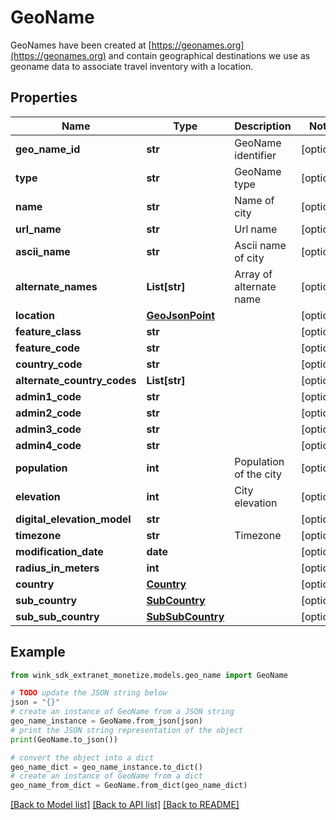 # GeoName

GeoNames have been created at [https://geonames.org](https://geonames.org) and contain geographical destinations we use as geoname data to associate travel inventory with a location.

## Properties

Name | Type | Description | Notes
------------ | ------------- | ------------- | -------------
**geo_name_id** | **str** | GeoName identifier | [optional] 
**type** | **str** | GeoName type | [optional] 
**name** | **str** | Name of city | [optional] 
**url_name** | **str** | Url name | [optional] 
**ascii_name** | **str** | Ascii name of city | [optional] 
**alternate_names** | **List[str]** | Array of alternate name | [optional] 
**location** | [**GeoJsonPoint**](GeoJsonPoint.md) |  | [optional] 
**feature_class** | **str** |  | [optional] 
**feature_code** | **str** |  | [optional] 
**country_code** | **str** |  | [optional] 
**alternate_country_codes** | **List[str]** |  | [optional] 
**admin1_code** | **str** |  | [optional] 
**admin2_code** | **str** |  | [optional] 
**admin3_code** | **str** |  | [optional] 
**admin4_code** | **str** |  | [optional] 
**population** | **int** | Population of the city | [optional] 
**elevation** | **int** | City elevation | [optional] 
**digital_elevation_model** | **str** |  | [optional] 
**timezone** | **str** | Timezone | [optional] 
**modification_date** | **date** |  | [optional] 
**radius_in_meters** | **int** |  | [optional] 
**country** | [**Country**](Country.md) |  | [optional] 
**sub_country** | [**SubCountry**](SubCountry.md) |  | [optional] 
**sub_sub_country** | [**SubSubCountry**](SubSubCountry.md) |  | [optional] 

## Example

```python
from wink_sdk_extranet_monetize.models.geo_name import GeoName

# TODO update the JSON string below
json = "{}"
# create an instance of GeoName from a JSON string
geo_name_instance = GeoName.from_json(json)
# print the JSON string representation of the object
print(GeoName.to_json())

# convert the object into a dict
geo_name_dict = geo_name_instance.to_dict()
# create an instance of GeoName from a dict
geo_name_from_dict = GeoName.from_dict(geo_name_dict)
```
[[Back to Model list]](../README.md#documentation-for-models) [[Back to API list]](../README.md#documentation-for-api-endpoints) [[Back to README]](../README.md)


